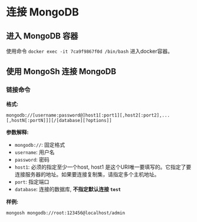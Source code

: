 # 连接 MongoDB

## 进入 MongoDB 容器

使用命令 `docker exec -it 7ca9f9867f0d /bin/bash` 
进入docker容器。

## 使用 MongoSh 连接 MongoDB

### 链接命令

**格式:**

`mongodb://[username:password@]host1[:port1][,host2[:port2],...[,hostN[:portN]]][/[database][?options]]
`

**参数解释:**

* `mongodb://`: 固定格式
* `username`: 用户名
* `password`: 密码
* `host1`: 必须的指定至少一个host, host1 是这个URI唯一要填写的。它指定了要连接服务器的地址。如果要连接复制集，请指定多个主机地址。
* `port`: 指定端口
* `database`: 连接的数据库, **不指定默认连接 `test`**

**样例:**

`mongosh mongodb://root:123456@localhost/admin`